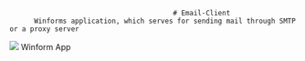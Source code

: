                                             # Email-Client
          Winforms application, which serves for sending mail through SMTP or a proxy server
[![](https://image.prntscr.com/image/i2kGmXAWQoyUjqfkvkEEBQ.png)](#)
Winform App
